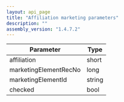 ```yaml
---
layout: api_page
title: "Affiliation marketing parameters"
description: ""
assembly_version: "1.4.7.2"
---
```



| Parameter | Type |
| --------- | ---- |
| affiliation | short |
| marketingElementRecNo | long |
| marketingElementId | string |
| checked | bool |

